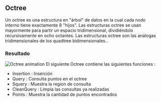 ## Octree
Un octree es una estructura en "árbol" de datos en la cual cada nodo interno tiene exactamente 8 "hijos". Las estructuras octree se usan mayormente para partir un espacio tridimensional, dividiéndolo recursivamente en ocho octantes. Las estructuras octree son las análogas tridimensionales de los quadtree bidimensionales..
### Resultado
![Octree animation](/Examen01/imgs/octree.gif)
El siguiente Octree contiene las siguientes funciones :
- Insertion : Inserción
- Query : Consulta puntos en el octree
- Squery : Muestra la region de consulta
- CleanQuery : Limpia las consultas ya realizadas
- Points : Muestra la cantidad de puntos encontrados
